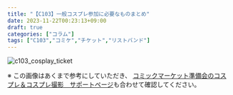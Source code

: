 ```yaml
---
title: "【C103】一般コスプレ参加に必要なものまとめ"
date: 2023-11-22T00:23:13+09:00
draft: true
categories: ["コラム"]
tags: ["C103","コミケ","チケット","リストバンド"]
---
```


![c103_cosplay_ticket](/column/c103-p-ticket/c103_cosplay_ticket.webp)

※ この画像はあくまで参考にしていただき、
[コミックマーケット準備会のコスプレ＆コスプレ撮影　サポートページ](https://www.comiket.co.jp/info-p/)も合わせて確認してください。
